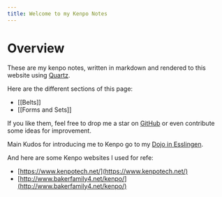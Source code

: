 ```yaml
---
title: Welcome to my Kenpo Notes
---
```


# Overview

These are my kenpo notes, written in markdown and rendered to this website
using [Quartz].

Here are the different sections of this page:

- [[Belts]]
- [[Forms and Sets]]

If you like them, feel free to drop me a star on [GitHub] or even contribute some ideas for
improvement.

[Quartz]: https://quartz.jzhao.xyz/
[GitHub]: https://github.com/realJohnDoe/kenpo-quartz

Main Kudos for introducing me to Kenpo go to my [Dojo in Esslingen].

[Dojo in Esslingen]: https://bushido-esslingen.de/

And here are some Kenpo websites I used for refe:

- [https://www.kenpotech.net/](https://www.kenpotech.net/)
- [http://www.bakerfamily4.net/kenpo/](http://www.bakerfamily4.net/kenpo/)
